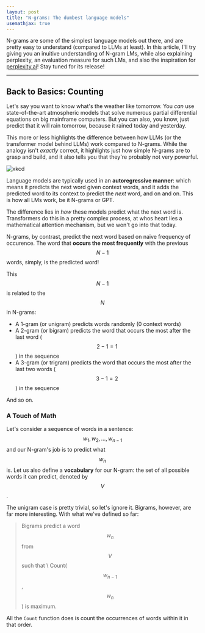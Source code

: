 ```yaml
---
layout: post
title: "N-grams: The dumbest language models"
usemathjax: true
---
```


N-grams are some of the simplest language models out there, and are pretty easy to understand (compared to LLMs at least). In this article, I'll try giving you an inuitive understanding of N-gram LMs, while also explaining perplexity, an evaluation measure for such LMs, and also the inspiration for [perplexity.ai](https://www.perplexity.ai)! Stay tuned for its release!

---
<!-- ![n-gram-1](/media/n-grams/n_gram_1.webp) -->

## Back to Basics: Counting

Let's say you want to know what's the weather like tomorrow. You _can_ use state-of-the-art atmospheric models that solve numerous partial differential equations on big mainframe computers. But you can also, you know, just predict that it will rain tomorrow, because it rained today and yesterday.

This more or less highlights the difference between how LLMs (or the transformer model behind LLMs) work compared to N-grams. While the analogy isn't _exactly_ correct, it highlights just how simple N-grams are to grasp and build, and it also tells you that they're probably not very powerful.

![xkcd](https://imgs.xkcd.com/comics/10_day_forecast_2x.png)

Language models are typically used in an __autoregressive manner__: which means it predicts the next word given context words, and it adds the predicted word to its context to predict the _next_ word, and on and on. This is how all LMs work, be it N-grams or GPT.

The difference lies in _how_ these models predict what the next word is. Transformers do this in a pretty complex process, at whos heart lies a mathematical attention mechanism, but we won't go into that today. 

N-grams, by contrast, predict the next word based on naive frequency of occurence. The word that __occurs the most frequently__ with the previous $$N-1$$ words, simply, is the predicted word!

This $$N-1$$ is related to the $$N$$ in N-grams:
- A 1-gram (or unigram) predicts words randomly (0 context words)
- A 2-gram (or bigram) predicts the word that occurs the most after the last word ($$2-1=1$$) in the sequence
- A 3-gram (or trigram) predicts the word that occurs the most after the last two words ($$3-1=2$$) in the sequence

And so on.

### A Touch of Math
Let's consider a sequence of words in a sentence: $$w_1, w_2,..., w_{n-1}$$ and our N-gram's job is to predict what $$w_n$$ is. Let us also define a __vocabulary__ for our N-gram: the set of all possible words it can predict, denoted by $$V$$.

The unigram case is pretty trivial, so let's ignore it. Bigrams, however, are far more interesting. With what we've defined so far:

> Bigrams predict a word $$w_n$$ from $$V$$ such that \\
Count($$w_{n-1}$$, $$w_n$$) is maximum.

All the `Count` function does is count the occurrences of words within it in that order. 


